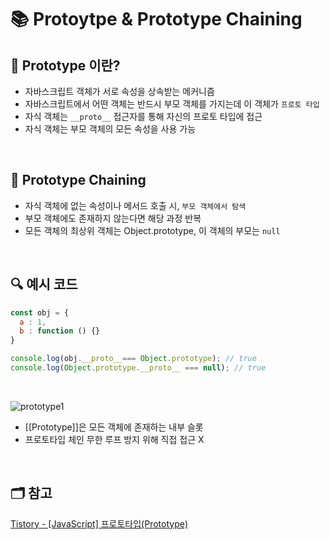 # 📚 Protoytpe & Prototype Chaining


## 📖 Prototype 이란?
- 자바스크립트 객체가 서로 속성을 상속받는 메커니즘
- 자바스크립트에서 어떤 객체는 반드시 부모 객체를 가지는데 이 객체가 `프로토 타입`
- 자식 객체는 `__proto__` 접근자를 통해 자신의 프로토 타입에 접근
- 자식 객체는 부모 객체의 모든 속성을 사용 가능

</br>

## 📖 Prototype Chaining
- 자식 객체에 없는 속성이나 메서드 호출 시, `부모 객체에서 탐색`
- 부모 객체에도 존재하지 않는다면 해당 과정 반복
- 모든 객체의 최상위 객체는 Object.prototype, 이 객체의 부모는 `null`

</br> 

## 🔍 예시 코드
```js
const obj = {
  a : 1,
  b : function () {}
}

console.log(obj.__proto__=== Object.prototype); // true
console.log(Object.prototype.__proto__ === null); // true
```

</br> 

![prototype1](https://blog.kakaocdn.net/dn/44Htf/btrB7Ojbi1b/lj5wk0vY36VEridj1FVAV0/img.png)

- [[Prototype]]은 모든 객체에 존재하는 내부 슬롯
- 프로토타입 체인 무한 루프 방지 위해 직접 접근 X

</br>

## 🗂️ 참고
[Tistory - [JavaScript] 프로토타입(Prototype)](https://charles098.tistory.com/170)
